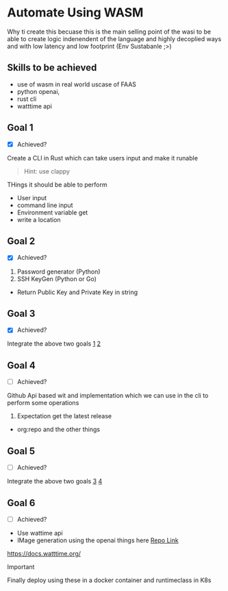 # Automate Using WASM

Why ti create this becuase this is the main selling point of the wasi to be able to create logic indenendent of the language and highly decoplied ways and with low latency and low footprint (Env Sustabanle ;>)

## Skills to be achieved
- use of wasm in real world uscase of FAAS
- python openai,
- rust cli
- watttime api

## Goal 1

- [x] Achieved?

Create a CLI in Rust which can take users input and make it runable
> Hint: use clappy

THings it should be able to perform
- User input
- command line input
- Environment variable get
- write a location

## Goal 2

- [x] Achieved?

1. Password generator (Python)
2. SSH KeyGen (Python or Go)
  - Return Public Key and Private Key in string

## Goal 3

- [x] Achieved?

Integrate the above two goals [1](#goal-1) [2](#goal-2)

## Goal 4

- [ ] Achieved?

Github Api based wit and implementation which we can use in the cli to perform some operations

1. Expectation get the latest release
- org:repo and the other things

## Goal 5

- [ ] Achieved?

Integrate the above two goals [3](#goal-3) [4](#goal-4)


## Goal 6

- [ ] Achieved?

- Use wattime api
- IMage generation using the openai things here [Repo Link](https://gitlab.com/dipankardas011/llm-usage/)

https://docs.watttime.org/


> [!IMPORTANT]
> Finally deploy using these in a docker container and runtimeclass in K8s
